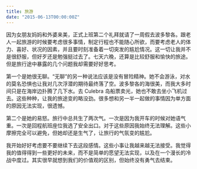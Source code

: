 ```yaml
---
title: 旅游
date: "2015-06-13T00:00:00Z"
---
```


因为女朋友妈妈和外婆来美，正式上班第二个礼拜就请了一周假去波多黎各。跟老人一起旅游的时候要考虑很多事情，制定行程也不能随心所欲，而要考虑老人的体力、喜好、状况的因素，并且要时刻准备着一切突发的尴尬情况。这一切让我并不是很舒服，但好歹还是勉强挺过去了。七天六晚，还算是比较舒服和愉快的旅途。但是旅行途中暴露的几个问题我却需要好好思考。

第一个是她很无聊。“无聊”的另一种说法应该是没有冒险精神。她不会游泳，对水的莫名恐惧也让我对几次浮潜的期待最终落了空。波多黎各的海很美，而我大多时间只是在海岸边扑腾了几下水。去 Culebra 岛船票卖光，她也不敢去坐小飞机过去。这些种种，让我的旅途变的略没劲。很多想和另一半一起做的事情因为单方面的原因无法实现，很遗憾。

第二个是她的易怒。旅行中总共生了两次气。一次是因为我开车的时候对她语气重。一次是回程航班座位我选了安全出口。对于这些原因我始终无法理解。这些小摩擦完全可以避免，但她却还是生气了，让旅行的气氛变的尴尬。

我开始好好考虑要不要继续下去这段感情。这些小事让我越来越无法接受。我觉得我的值得得到一些更好的未来，而不是简单的愿望无法实现，以及在一个漫长的冷战中度过。其实很早就想到我们的价值观的区别，但始终没有勇气去结束。
